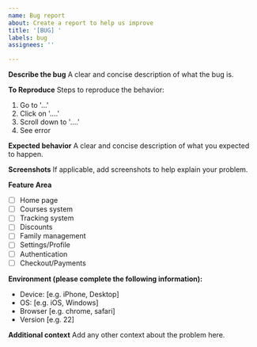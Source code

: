 ```yaml
---
name: Bug report
about: Create a report to help us improve
title: '[BUG] '
labels: bug
assignees: ''

---
```


**Describe the bug**
A clear and concise description of what the bug is.

**To Reproduce**
Steps to reproduce the behavior:
1. Go to '...'
2. Click on '....'
3. Scroll down to '....'
4. See error

**Expected behavior**
A clear and concise description of what you expected to happen.

**Screenshots**
If applicable, add screenshots to help explain your problem.

**Feature Area**
- [ ] Home page
- [ ] Courses system
- [ ] Tracking system
- [ ] Discounts
- [ ] Family management
- [ ] Settings/Profile
- [ ] Authentication
- [ ] Checkout/Payments

**Environment (please complete the following information):**
 - Device: [e.g. iPhone, Desktop]
 - OS: [e.g. iOS, Windows]
 - Browser [e.g. chrome, safari]
 - Version [e.g. 22]

**Additional context**
Add any other context about the problem here.